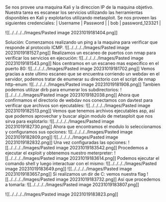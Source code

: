 Se nos provee una maquina Kali y la direccion IP de la maquina objetivo.
Nuestra tarea es escanear los servicios utilizando las herramientas disponibles en Kali y explotarlos utilizando metasploit.
Se nos proveen las siguientes credenciales:
| Username | Password | | bob | password_123321 |

![[../../../../Images/Pasted image 20231019181404.png]]

Solución:
Comenzamos realizando un ping a la maquina para verificar que responde al protocolo ICMP.
![[../../../../Images/Pasted image 20231019181527.png]]
Realizamos un escaneo de puertos con nmap para verificar los servicios en ejecución:
![[../../../../Images/Pasted image 20231019181543.png]]
Nos centramos en un escaneo mas especifico en el puerto 80:
![[../../../../Images/Pasted image 20231019181702.png]]
Vemos gracias a este ultimo escaneo que se encuentra corriendo un webdav en el servidor, podemos tratar de enumerar su directorio con el script de nmap http-enum:
![[../../../../Images/Pasted image 20231019181908.png]]
Tambien podemos utilizar dirb para enumerar los subdirectorios:
![[../../../../Images/Pasted image 20231019182038.png]]
Ahora que confirmamos el directorio de webdav nos conectamos con davtest para verificar que archivos son ejecutables:
![[../../../../Images/Pasted image 20231019182513.png]]
Vemos que tenemos archivos ejecutables asp, así que podemos aprovechar y buscar algún modulo de metasploit que nos sirva para explotarlo:
![[../../../../Images/Pasted image 20231019182730.png]]
Ahora que encontramos el modulo lo seleccionamos y configuramos sus opciones:
![[../../../../Images/Pasted image 20231019182809.png]]
![[../../../../Images/Pasted image 20231019182832.png]]
Una vez configuradas las opciones:
![[../../../../Images/Pasted image 20231019183542.png]]
Procedemos a ejecutar el exploit y obtenemos nuestro meterpreter:
![[../../../../Images/Pasted image 20231019183614.png]]
Podemos ejecutar el comando shell y luego interactuar con el mismo:
![[../../../../Images/Pasted image 20231019183649.png]]
![[../../../../Images/Pasted image 20231019183657.png]]
Si realizamos un dir de C: vemos nuestra flag
![[../../../../Images/Pasted image 20231019183732.png]]
Así que procedemos a tomarla:
![[../../../../Images/Pasted image 20231019183807.png]]


![[../../../../Images/Pasted image 20231019183823.png]]
